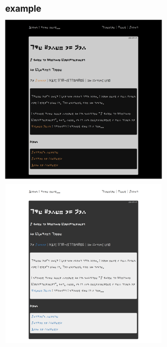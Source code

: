 # example

![The Power of Now](power-of-now.png)

![The Power of Now](screencapture-books-danielhofstetter-the-power-of-now-2024-07-19-08_05_44.png)

<!--
![Emergency Greek Keyboard](emergency-keyboard.png)
-->
